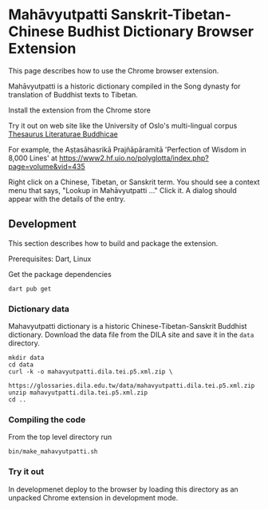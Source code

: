 # Mahāvyutpatti Sanskrit-Tibetan-Chinese Budhist Dictionary Browser Extension

This page describes how to use the Chrome browser extension.

Mahāvyutpatti is a historic dictionary compiled in the Song dynasty for
translation of Buddhist texts to Tibetan.

Install the extension from the Chrome store

Try it out on web site like the University of Oslo's multi-lingual corpus
[Thesaurus Literaturae Buddhicae](https://www2.hf.uio.no/polyglotta/index.php)

For example, the Aṣṭasāhasrikā Prajñāpāramitā
'Perfection of Wisdom in 8,000 Lines' at
https://www2.hf.uio.no/polyglotta/index.php?page=volume&vid=435

Right click on a Chinese, Tibetan, or Sanskrit term. You should see a context
menu that says, "Lookup in Mahāvyutpatti ..." Click it. A dialog should appear
with the details of the entry.

## Development

This section describes how to build and package the extension.

Prerequisites: Dart, Linux

Get the package dependencies

```shell
dart pub get
```

### Dictionary data

Mahavyutpatti dictionary is a historic Chinese-Tibetan-Sanskrit Buddhist 
dictionary. Download the data file from the DILA site and save it in the 
`data` directory.

```shell
mkdir data
cd data
curl -k -o mahavyutpatti.dila.tei.p5.xml.zip \
  https://glossaries.dila.edu.tw/data/mahavyutpatti.dila.tei.p5.xml.zip
unzip mahavyutpatti.dila.tei.p5.xml.zip
cd ..
```

### Compiling the code

From the top level directory run

```shell
bin/make_mahavyutpatti.sh 
```

### Try it out

In developmenet deploy to the browser by loading this directory as an unpacked
Chrome extension in development mode.